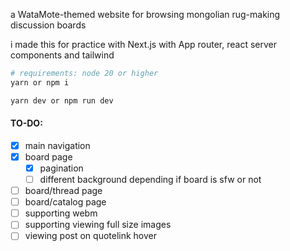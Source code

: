 a WataMote-themed website for browsing mongolian rug-making discussion boards

i made this for practice with Next.js with App router, react server components and tailwind

```bash
# requirements: node 20 or higher
yarn or npm i

yarn dev or npm run dev
```

#### TO-DO:

- [x] main navigation
- [x] board page
  - [x] pagination
  - [ ] different background depending if board is sfw or not
- [ ] board/thread page
- [ ] board/catalog page
- [ ] supporting webm
- [ ] supporting viewing full size images
- [ ] viewing post on quotelink hover